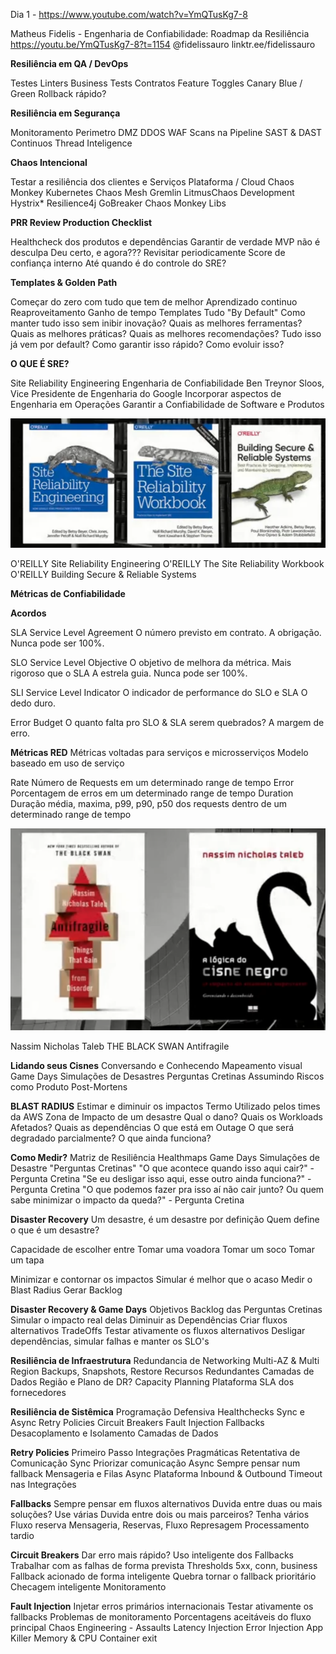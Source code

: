 Dia 1 - https://www.youtube.com/watch?v=YmQTusKg7-8

Matheus Fidelis - Engenharia de Confiabilidade: Roadmap da Resiliência
https://youtu.be/YmQTusKg7-8?t=1154
@fidelissauro
linktr.ee/fidelissauro


**Resiliência em QA / DevOps**

Testes
Linters
Business Tests Contratos
Feature Toggles
Canary
Blue / Green
Rollback rápido?

**Resiliência em Segurança**

Monitoramento
Perimetro
DMZ
DDOS
WAF
Scans na Pipeline
SAST & DAST Continuos
Thread Inteligence

**Chaos Intencional**

Testar a resiliência dos clientes e Serviços
Plataforma / Cloud 
	Chaos Monkey
Kubernetes
	Chaos Mesh
	Gremlin
	LitmusChaos 
Development
	Hystrix*
	Resilience4j
	GoBreaker
	Chaos Monkey Libs

**PRR Review Production Checklist**

Healthcheck dos produtos e dependências
Garantir de verdade
MVP não é desculpa
Deu certo, e agora???
Revisitar periodicamente
Score de confiança interno 
Até quando é do controle do SRE?



**Templates & Golden Path**

Começar do zero com tudo que tem de melhor
Aprendizado continuo
Reaproveitamento Ganho de tempo
Templates
Tudo "By Default"
Como manter tudo isso sem inibir inovação?
Quais as melhores ferramentas?
Quais as melhores práticas? 
Quais as melhores recomendações?
Tudo isso já vem por default? 
Como garantir isso rápido? 
Como evoluir isso?



**O QUE É SRE?**

Site Reliability Engineering
Engenharia de Confiabilidade
Ben Treynor Sloos, Vice Presidente de Engenharia do Google
Incorporar aspectos de Engenharia em Operações
Garantir a Confiabilidade de Software e Produtos

![](./2023-04-25_18-46.png)

O'REILLY Site Reliability Engineering
O'REILLY The Site Reliability Workbook
O'REILLY Building Secure & Reliable Systems



**Métricas de Confiabilidade**

**Acordos**

SLA
Service Level Agreement
O número previsto em contrato. 
A obrigação.
Nunca pode ser 100%.

SLO
Service Level Objective
O objetivo de melhora da métrica.
Mais rigoroso que o SLA 
A estrela guia.
Nunca pode ser 100%.

SLI
Service Level Indicator
O indicador de performance do SLO e SLA
O dedo duro.

Error Budget
O quanto falta pro SLO & SLA serem quebrados?
A margem de erro.



**Métricas RED**
Métricas voltadas para serviços e microsserviços
Modelo baseado em uso de serviço


Rate
Número de Requests em um determinado range de tempo
Error
Porcentagem de erros em um determinado range de tempo
Duration
Duração média, maxima, p99, p90, p50 dos requests dentro de um determinado range de tempo

![](./2023-04-25_18-47.png)

Nassim Nicholas Taleb
THE BLACK SWAN
Antifragile


**Lidando seus Cisnes**
Conversando e Conhecendo
Mapeamento visual
Game Days
Simulações de Desastres 
Perguntas Cretinas
Assumindo Riscos como Produto
Post-Mortens


**BLAST RADIUS**
Estimar e diminuir os impactos
Termo Utilizado pelos times da AWS
Zona de Impacto de um desastre
Qual o dano?
Quais os Workloads Afetados?
Quais as dependências
O que está em Outage
O que será degradado parcialmente?
O que ainda funciona?


**Como Medir?**
	Matriz de Resiliência
	Healthmaps
	Game Days
	Simulações de Desastre
	"Perguntas Cretinas"
		"O que acontece quando isso aqui cair?" - Pergunta Cretina
		"Se eu desligar isso aqui, esse outro ainda funciona?" - Pergunta Cretina
		"O que podemos fazer pra isso aí não cair junto? Ou quem sabe minimizar o impacto da queda?" - Pergunta Cretina

**Disaster Recovery**
Um desastre, é um desastre por definição 
Quem define o que é um desastre?

Capacidade de escolher entre
	Tomar uma voadora
	Tomar um soco
	Tomar um tapa

Minimizar e contornar os impactos 
Simular é melhor que o acaso
Medir o Blast Radius
Gerar Backlog


**Disaster Recovery & Game Days**
Objetivos
Backlog das Perguntas Cretinas
Simular o impacto real delas
Diminuir as Dependências
Criar fluxos alternativos
TradeOffs
Testar ativamente os fluxos alternativos
Desligar dependências, simular falhas e manter os SLO's


**Resiliência de Infraestrutura**
Redundancia de Networking
Multi-AZ & Multi Region 
Backups, Snapshots, Restore 
Recursos Redundantes
Camadas de Dados
Região e Plano de DR?
Capacity Planning
Plataforma
SLA dos fornecedores

**Resiliência de Sistêmica**
Programação Defensiva
Healthchecks
Sync e Async
Retry Policies
Circuit Breakers
Fault Injection 
Fallbacks
Desacoplamento e Isolamento
Camadas de Dados


**Retry Policies**
Primeiro Passo
Integrações Pragmáticas
Retentativa de Comunicação Sync
Priorizar comunicação Async
Sempre pensar num fallback
Mensageria e Filas Async
Plataforma Inbound & Outbound 
Timeout nas Integrações


**Fallbacks**
Sempre pensar em fluxos alternativos 
Duvida entre duas ou mais soluções?
	Use várias
Duvida entre dois ou mais parceiros?
	Tenha vários
Fluxo reserva
Mensageria, Reservas, Fluxo
Represagem
Processamento tardio

**Circuit Breakers**
Dar erro mais rápido?
Uso inteligente dos Fallbacks
Trabalhar com as falhas de forma prevista
Thresholds 5xx, conn, business
Fallback acionado de forma inteligente
Quebra tornar o fallback prioritário
Checagem inteligente
Monitoramento


**Fault Injection**
Injetar erros primários internacionais 
Testar ativamente os fallbacks
Problemas de monitoramento 
Porcentagens aceitáveis do fluxo principal
Chaos Engineering - Assaults
	Latency Injection
	Error Injection
	App Killer
	Memory & CPU
	Container exit
